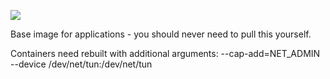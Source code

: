 [![](https://images.microbadger.com/badges/image/rootwyrm/tc_docker.svg)](https://microbadger.com/images/rootwyrm/tc_docker "Get your own image badge on microbadger.com")

Base image for applications - you should never need to pull this yourself.

Containers need rebuilt with additional arguments:  --cap-add=NET_ADMIN --device /dev/net/tun:/dev/net/tun 
